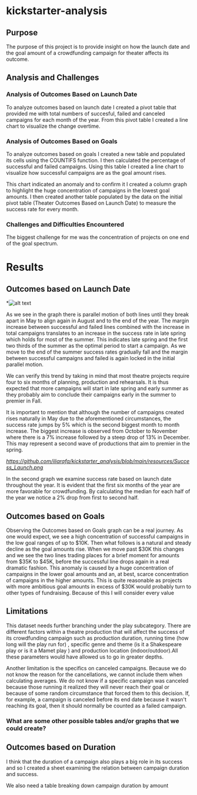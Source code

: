 # kickstarter-analysis


## **Purpose**
The purpose of this project is to provide insight on how the launch date and the goal amount of a crowdfunding campaign for theater affects its outcome.  

## **Analysis and Challenges**

### **Analysis of Outcomes Based on Launch Date**
To analyze outcomes based on launch date I created a pivot table that provided me with total numbers of succesful, failed and canceled campaigns for each month of the year. From this pivot table I created a line chart to visualize the change overtime. 

### **Analysis of Outcomes Based on Goals**
To analyze outcomes based on goals I created a new table and populated its cells using the COUNTIFS function. I then calculated the percentage of successful and failed campaigns. Using this table I created a line chart to visualize how successful campaigns are as the goal amount rises. 

This chart indicated an anomaly and to confirm it I created a column graph to highlight the huge concentration of campaigns in the lowest goal amounts. I then created another table populated by the data on the initial pivot table (Theater Outcomes Based on Launch Date) to measure the success rate for every month. 

### **Challenges and Difficulties Encountered**
The biggest challenge for me was the concentration of projects on one end of the goal spectrum. 

# **Results**

## **Outcomes based on Launch Date**

 *![alt text](https://github.com/iliarafa/kickstarter_analysis/blob/main/resources/Duration_Goal.png*)
 
 As we see in the graph there is parallel motion of both lines until they break apart in May to align again in August and to the end of the year. The margin increase between successful and failed lines combined with the increase in total campaigns translates to an increase in the success rate in late spring which holds for most of the summer. This indicates late spring and the first two thirds of the summer as the optimal period to start a campaign. As we move to the end of the summer success rates gradually fall and the margin between successful campaigns and failed is again locked in the initial parallel motion.  

We can verify this trend by taking in mind that most theatre projects require four to six months of planning, production and rehearsals. It is thus expected that more campaigns will start in late spring and early summer as they probably aim to conclude their campaigns early in the summer to premier in Fall. 

It is important to mention that although the number of campaigns created rises naturally in May due to the aforementioned circumstances, the success rate jumps by 5% which is the second biggest month to month increase. The biggest increase is observed from October to November where there is a 7% increase followed by a steep drop of 13% in December. This may represent a second wave of productions that aim to premier in the spring. 

*https://github.com/iliarafa/kickstarter_analysis/blob/main/resources/Success_Launch.png*

In the second graph we examine success rate based on launch date throughout the year. It is evident that the first six months of the year are more favorable for crowdfunding. By calculating the median for each half of the year we notice a 2% drop from first to second half. 

## **Outcomes based on Goals**

Observing the Outcomes based on Goals graph can be a real journey. As one would expect, we see a high concentration of successful campaigns in the low goal ranges of up to $10K. Then what follows is a natural and steady decline as the goal amounts rise. When we move past $30K this changes and we see the two lines trading places for a brief moment for amounts from $35K to $45K, before the successful line drops again in a real dramatic fashion. This anomaly is caused by a huge concentration of campaigns in the lower goal amounts and an, at best, scarce concentration of campaigns in the higher amounts. This is quite reasonable as projects with more ambitious goal amounts in excess of $30K would probably turn to other types of fundraising. Because of this I will consider every value 

## **Limitations**
This dataset needs further branching under the play subcategory. There are different factors within a theatre production that will affect the success of its crowdfunding campaign such as production duration, running time (how long will the play run for) , specific genre and theme (is it a Shakespeare play or is it a Mamet play ) and production location (indoor/outdoor).All these parameters would have allowed us to go in greater depths. 

Another limitation is the specifics on canceled campaigns. Because we do  not know the reason for the cancellations, we cannot include them when calculating averages. We do not know if a specific campaign was canceled because those running it realized they will never reach their goal or because of some random circumstance that forced them to this decision. If, for example, a campaign is canceled before its end date because it wasn't reaching its goal, then it should normally be counted as a failed campaign. 

### What are some other possible tables and/or graphs that we could create?

## **Outcomes based on Duration**
I think that the duration of a campaign also plays a big role in its success and so I created a sheet examining the relation between campaign duration and success. 

We also need a table breaking down campaign duration by amount
